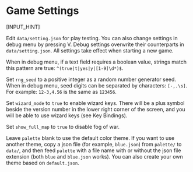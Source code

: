 # Game Settings

[INPUT_HINT]

Edit `data/setting.json` for play testing. You can also change settings in debug menu by pressing V. Debug settings overwrite their counterparts in `data/setting.json`. All settings take effect when starting a new game.

When in debug menu, if a text field requires a boolean value, strings match this pattern are true: `^(true|t|yes|y|[1-9]\d*)$`.

Set `rng_seed` to a positive integer as a random number generator seed. When in debug menu, seed digits can be separated by characters: `[-,.\s]`. For example: `12-3,4.56` is the same as `123456`.

Set `wizard_mode` to `true` to enable wizard keys. There will be a plus symbol beside the version number in the lower right corner of the screen, and you will be able to use wizard keys (see Key Bindings).

Set `show_full_map` to `true` to disable fog of war.

Leave `palette` blank to use the default color theme. If you want to use another theme, copy a json file (for example, `blue.json`) from `palette/` to `data/`, and then feed `palette` with a file name with or without the json file extension (both `blue` and `blue.json` works). You can also create your own theme based on `default.json`.
